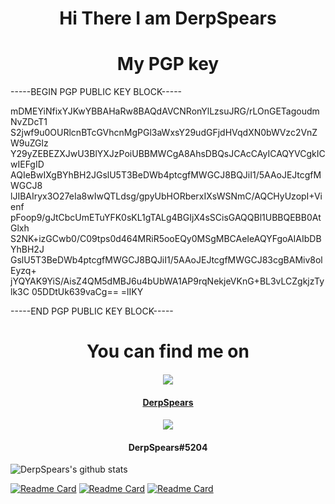 <h1 align="center">Hi There I am DerpSpears</h1>
<h1 align="center"> My PGP key </h1>

-----BEGIN PGP PUBLIC KEY BLOCK-----

mDMEYiNfixYJKwYBBAHaRw8BAQdAVCNRonYlLzsuJRG/rLOnGETagoudmNvZDcT1
S2jwf9u0OURlcnBTcGVhcnMgPGl3aWxsY29udGFjdHVqdXN0bWVzc2VnZW9uZGlz
Y29yZEBEZXJwU3BlYXJzPoiUBBMWCgA8AhsDBQsJCAcCAyICAQYVCgkICwIEFgID
AQIeBwIXgBYhBH2JGslU5T3BeDWb4ptcgfMWGCJ8BQJiI1/5AAoJEJtcgfMWGCJ8
lJIBAIryx3O27eIa8wIwQTLdsg/gpyUbHORberxIXsWSNmC/AQCHyUzopI+Vienf
pFoop9/gJtCbcUmETuYFK0sKL1gTALg4BGIjX4sSCisGAQQBl1UBBQEBB0AtGlxh
S2NK+izGCwb0/C09tps0d464MRiR5ooEQy0MSgMBCAeIeAQYFgoAIAIbDBYhBH2J
GslU5T3BeDWb4ptcgfMWGCJ8BQJiI1/5AAoJEJtcgfMWGCJ83cgBAMiv8olEyzq+
jYQYAK9YiS/AisZ4QM5dMBJ6u4bUbWA1AP9rqNekjeVKnG+BL3vLCZgkjzTylk3C
05DDtUk639vaCg==
=lIKY

-----END PGP PUBLIC KEY BLOCK-----

<h1 align="center">You can find me on</h1>
<h4 align="center"><a href="https://steamcommunity.com/id/derpspears/"><img src="https://img.icons8.com/fluent/96/000000/steam.png"/> </a> </h4>
       <h4 align="center"> <a href="https://steamcommunity.com/id/derpspears/"> DerpSpears </a> </h4>
<h4 align="center"><img src="https://img.icons8.com/cute-clipart/128/000000/discord-new-logo.png"/> </h4>
  <h4 align="center"> DerpSpears#5204 </h4>

![DerpSpears's github stats](https://github-readme-stats.vercel.app/api?username=derpspears&show_icons=true&theme=cobalt)

[![Readme Card](https://github-readme-stats.vercel.app/api/pin/?username=derpspears&repo=proprietary_vendor_nokia&show_icons=true&theme=cobalt)](https://github.com/DerpSpears/proprietary_vendor_nokia)
[![Readme Card](https://github-readme-stats.vercel.app/api/pin/?username=derpspears&repo=android_device_nokia_NB1T-TWRP&show_icons=true&theme=cobalt)](https://github.com/DerpSpears/android_device_nokia_NB1T-TWRP)
[![Readme Card](https://github-readme-stats.vercel.app/api/pin/?username=derpspears&repo=android_kernel_nokia_umbrella&show_icons=true&theme=cobalt)](https://github.com/DerpSpears/android_kernel_nokia_umbrella)


